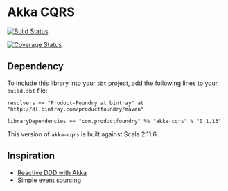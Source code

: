 Akka CQRS
=========

[![Build Status](https://travis-ci.org/Product-Foundry/akka-cqrs.svg?branch=master)](https://travis-ci.org/Product-Foundry/akka-cqrs)

[![Coverage Status](https://coveralls.io/repos/Product-Foundry/akka-cqrs/badge.svg)](https://coveralls.io/r/Product-Foundry/akka-cqrs)

Dependency
----------

To include this library into your `sbt` project, add the following lines to your `build.sbt` file:

    resolvers += "Product-Foundry at bintray" at "http://dl.bintray.com/productfoundry/maven"

    libraryDependencies += "com.productfoundry" %% "akka-cqrs" % "0.1.13"

This version of `akka-cqrs` is built against Scala 2.11.6.

Inspiration
-----------
- [Reactive DDD with Akka](http://pkaczor.blogspot.nl/2014/04/reactive-ddd-with-akka.html)
- [Simple event sourcing ](http://blog.zilverline.com/2012/07/04/simple-event-sourcing-introduction-part-1/)

